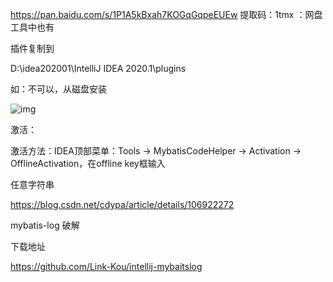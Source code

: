 https://pan.baidu.com/s/1P1A5kBxah7KOGqGqpeEUEw 提取码：1tmx ：网盘工具中也有



插件复制到

D:\idea202001\IntelliJ IDEA 2020.1\plugins

如：不可以，从磁盘安装

![img](https://i.loli.net/2021/04/14/agMXkCVxFwbNmJA.png)

激活：

激活方法：IDEA顶部菜单：Tools -> MybatisCodeHelper -> Activation -> OfflineActivation，在offline key框输入

任意字符串



https://blog.csdn.net/cdypa/article/details/106922272

mybatis-log 破解

下载地址

https://github.com/Link-Kou/intellij-mybaitslog 